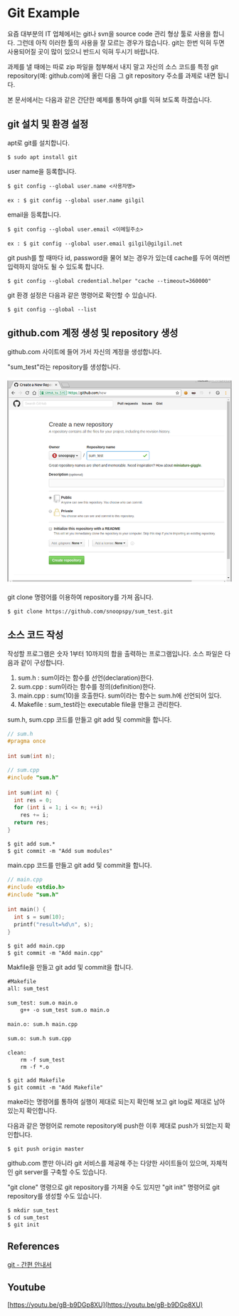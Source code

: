 Git Example
===

요즘 대부분의 IT 업체에서는 git나 svn을 source code 관리 형상 툴로 사용을 합니다. 그런데 아직 이러한 툴의 사용을 잘 모르는 경우가 많습니다. git는 한번 익혀 두면 사용되어질 곳이 많이 있으니 반드시 익혀 두시기 바랍니다.  

과제를 낼 때에는 따로 zip 파일을 첨부해서 내지 말고 자신의 소스 코드를 특정 git repository(예: github.com)에 올린 다음 그 git repository 주소를 과제로 내면 됩니다.

본 문서에서는 다음과 같은 간단한 예제를 통하여 git를 익혀 보도록 하겠습니다.


## git 설치 및 환경 설정

apt로 git를 설치합니다.
```
$ sudo apt install git
```

user name을 등록합니다.

```
$ git config --global user.name <사용자명>

ex : $ git config --global user.name gilgil
```

email을 등록합니다.
```
$ git config --global user.email <이메일주소>

ex : $ git config --global user.email gilgil@gilgil.net
```

git push를 할 때마다 id, password을 물어 보는 경우가 있는데 cache를 두어 여러번 입력하지 않아도 될 수 있도록 합니다.
```
$ git config --global credential.helper "cache --timeout=360000"
```

git 환경 설정은 다음과 같은 명령어로 확인할 수 있습니다.

```
$ git config --global --list
```


## github.com 계정 생성 및 repository 생성

github.com 사이트에 들어 가서 자신의 계정을 생성합니다.

"sum_test"라는 repository를 생성합니다.  

![sc1](sc1.png)  

git clone 명령어를 이용하여 repository를 가져 옵니다.
```
$ git clone https://github.com/snoopspy/sum_test.git
```


## 소스 코드 작성

작성할 프로그램은 숫자 1부터 10까지의 합을 출력하는 프로그램입니다. 소스 파일은 다음과 같이 구성합니다.  

1. sum.h : sum이라는 함수를 선언(declaration)한다.  
2. sum.cpp : sum이라는 함수를 정의(definition)한다.  
3. main.cpp : sum(10)을 호출한다. sum이라는 함수는 sum.h에 선언되어 있다.  
4. Makefile : sum_test라는 executable file을 만들고 관리한다.  

sum.h, sum.cpp 코드를 만들고 git add 및 commit을 합니다.

```c++
// sum.h
#pragma once

int sum(int n);
```

```c++
// sum.cpp
#include "sum.h"

int sum(int n) {
  int res = 0;
  for (int i = 1; i <= n; ++i)
    res += i;
  return res;
}
```

```
$ git add sum.*
$ git commit -m "Add sum modules"
```

main.cpp 코드를 만들고 git add 및 commit을 합니다.

```c++
// main.cpp
#include <stdio.h>
#include "sum.h"

int main() {
  int s = sum(10);
  printf("result=%d\n", s);
}
```

```
$ git add main.cpp
$ git commit -m "Add main.cpp"
```

Makfile을 만들고 git add 및 commit을 합니다.

```
#Makefile
all: sum_test

sum_test: sum.o main.o
	g++ -o sum_test sum.o main.o

main.o: sum.h main.cpp

sum.o: sum.h sum.cpp

clean:
	rm -f sum_test
	rm -f *.o
```

```
$ git add Makefile
$ git commit -m "Add Makefile"
```

make라는 명령어를 통하여 실행이 제대로 되는지 확인해 보고 git log로 제대로 남아 있는지 확인합니다.

다음과 같은 명령어로 remote repository에 push한 이후 제대로 push가 되었는지 확인합니다.
```
$ git push origin master
```

github.com 뿐만 아니라 git 서비스를 제공해 주는 다양한 사이트들이 있으며, 자체적인 git server를 구축할 수도 있습니다.

"git clone" 명령으로 git repository를 가져올 수도 있지만 "git init" 명령어로 git repository를 생성할 수도 있습니다.

```
$ mkdir sum_test
$ cd sum_test
$ git init
```


## References
[git - 간편 안내서](https://rogerdudler.github.io/git-guide/index.ko.html)  


## Youtube
[https://youtu.be/gB-b9DGp8XU](https://youtu.be/gB-b9DGp8XU)
